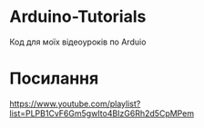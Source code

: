 # Arduino-Tutorials
Код для моїх відеоуроків по Arduio

# Посилання
https://www.youtube.com/playlist?list=PLPB1CvF6Gm5gwIto4BIzG6Rh2d5CpMPem

